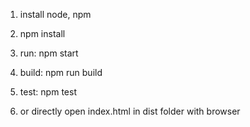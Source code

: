 1. install node, npm
2. npm install
3. run: npm start
4. build: npm run build
5. test: npm test

6. or directly open index.html in dist folder with browser